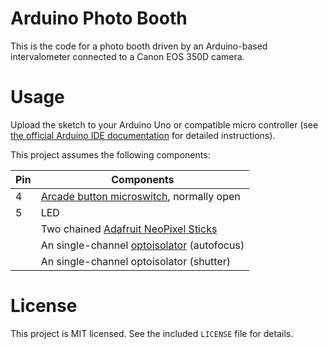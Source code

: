 # Arduino Photo Booth

This is the code for a photo booth driven by an Arduino-based intervalometer connected to a Canon EOS 350D camera.


# Usage

Upload the sketch to your Arduino Uno or compatible micro controller (see [the official Arduino IDE documentation](http://arduino.cc/en/Guide/HomePage) for detailed instructions).

This project assumes the following components:

Pin | Components
--- | ----------
4   | [Arcade button microswitch](http://www.adafruit.com/products/1188), normally open
5   | LED
    | Two chained [Adafruit NeoPixel Sticks](http://www.adafruit.com/products/1426)
    | An single-channel [optoisolator](https://www.sparkfun.com/products/314) (autofocus)
    | An single-channel optoisolator (shutter)


# License

This project is MIT licensed. See the included `LICENSE` file for details.